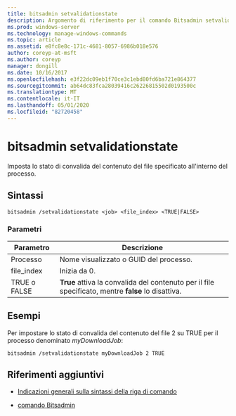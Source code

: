 ```yaml
---
title: bitsadmin setvalidationstate
description: Argomento di riferimento per il comando Bitsadmin setvalidationstate, che imposta lo stato di convalida del contenuto del file specificato all'interno del processo.
ms.prod: windows-server
ms.technology: manage-windows-commands
ms.topic: article
ms.assetid: e8fc8e8c-171c-4681-8057-6986b018e576
author: coreyp-at-msft
ms.author: coreyp
manager: dongill
ms.date: 10/16/2017
ms.openlocfilehash: e3f22dc09eb1f70ce3c1ebd80fd6ba721e864377
ms.sourcegitcommit: ab64dc83fca28039416c26226815502d0193500c
ms.translationtype: MT
ms.contentlocale: it-IT
ms.lasthandoff: 05/01/2020
ms.locfileid: "82720458"
---
```

# <a name="bitsadmin-setvalidationstate"></a>bitsadmin setvalidationstate

Imposta lo stato di convalida del contenuto del file specificato all'interno del processo.

## <a name="syntax"></a>Sintassi

```
bitsadmin /setvalidationstate <job> <file_index> <TRUE|FALSE>
```

### <a name="parameters"></a>Parametri

| Parametro | Descrizione |
| --------- | ---------- |
| Processo | Nome visualizzato o GUID del processo. |
| file_index | Inizia da 0. |
| TRUE o FALSE | **True** attiva la convalida del contenuto per il file specificato, mentre **false** lo disattiva. |

## <a name="examples"></a>Esempi

Per impostare lo stato di convalida del contenuto del file 2 su TRUE per il processo denominato *myDownloadJob*:

```
bitsadmin /setvalidationstate myDownloadJob 2 TRUE
```

## <a name="additional-references"></a>Riferimenti aggiuntivi

- [Indicazioni generali sulla sintassi della riga di comando](command-line-syntax-key.md)

- [comando Bitsadmin](bitsadmin.md)
